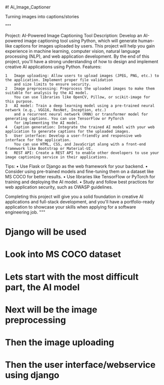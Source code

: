 #! Ai_Image_Captioner

 Turning images into captions/stories

 
"""

Project: AI-Powered Image Captioning Tool
Description:
Develop an AI-powered image captioning tool using Python, which will generate human-like captions for images uploaded by users. 
This project will help you gain experience in machine learning, computer vision, natural language processing (NLP), 
and web application development. By the end of this project, you'll have a strong understanding of how to design and implement creative 
AI applications using Python.
Features:

	1	Image uploading: Allow users to upload images (JPEG, PNG, etc.) to the application. Implement proper file validation 
        and size limits to ensure security.
	2	Image preprocessing: Preprocess the uploaded images to make them suitable for analysis by the AI model. 
        You can use libraries like OpenCV, Pillow, or scikit-image for this purpose.
	3	AI model: Train a deep learning model using a pre-trained neural network (e.g., VGG16, ResNet, Inception, etc.) 
        and a recurrent neural network (RNN) or transformer model for generating captions. You can use TensorFlow or PyTorch
        for implementing the AI model.
	4	Caption generation: Integrate the trained AI model with your web application to generate captions for the uploaded images.
	5	User interface: Develop a user-friendly and responsive web interface for the application. 
        You can use HTML, CSS, and JavaScript along with a front-end framework like Bootstrap or Material-UI.
	6	REST API: Create a REST API to enable other developers to use your image captioning service in their applications.


Tips:
	•	Use Flask or Django as the web framework for your backend.
	•	Consider using pre-trained models and fine-tuning them on a dataset like MS COCO for better results.
	•	Use libraries like TensorFlow or PyTorch for training and deploying the AI model.
	•	Study and follow best practices for web application security, such as OWASP guidelines.


Completing this project will give you a solid foundation in creative AI applications and full-stack development, 
and you'll have a portfolio-ready application to showcase your skills when applying for a software engineering job.
"""
# Django will be used
# Look into MS COCO dataset

# Lets start with the most difficult part, the AI model


# Next will be the image preprocessing

# Then the image uploading

# Then the user interface/webservice using django